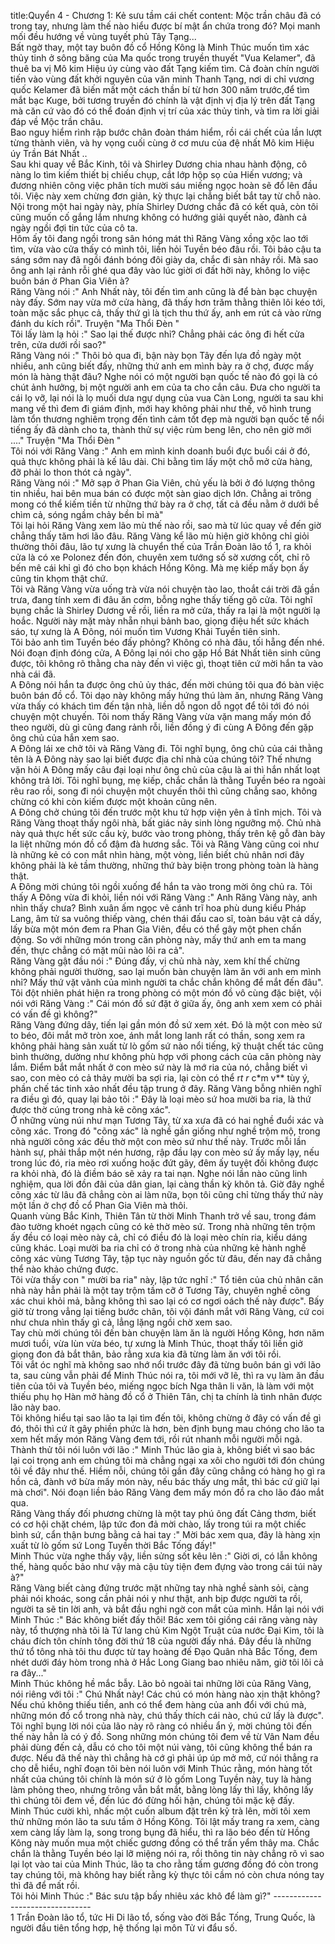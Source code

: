 title:Quyển 4 - Chương 1: Kẻ sưu tầm cái chết
content:
Mộc trần châu đã có trong tay, nhưng làm thế nào hiểu được bí mật ẩn chứa trong đó? Mọi manh mối đều hướng về vùng tuyết phủ Tây Tạng...<br>Bất ngờ thay, một tay buôn đồ cổ Hồng Kông là Minh Thúc muốn tìm xác thủy tinh ở sông băng của Ma quốc trong truyền thuyết "Vua Kelamer", đã thuê ba vị Mô kim Hiệu úy cùng vào đất Tạng kiếm tìm. Cả đoàn chín người tiến vào vùng đất khởi nguyên của văn minh Thanh Tạng, nơi di chỉ vương quốc Kelamer đã biến mất một cách thần bí từ hơn 300 năm trước,để tìm mắt bạc Kuge, bởi tương truyền đó chính là vật định vị địa lý trên đất Tạng mà căn cứ vào đó có thể đoán định vị trí của xác thủy tinh, và tìm ra lời giải đáp về Mộc trần châu.<br>Bao nguy hiểm rình rập bước chân đoàn thám hiểm, rồi cái chết của lần lượt từng thành viên, và hy vọng cuối cùng ở cơ mưu của đệ nhất Mô kim Hiệu úy Trần Bát Nhất ..<br>Sau khi quay về Bắc Kinh, tôi và Shirley Dương chia nhau hành động, cô nàng lo tìm kiếm thiết bị chiếu chụp, cắt lớp hộp sọ của Hiến vương; và đương nhiên công việc phân tích mười sáu miếng ngọc hoàn sẽ đổ lên đầu tôi. Việc này xem chừng đơn giản, kỳ thực lại chẳng biết bắt tay từ chỗ nào. Nội trong một hai ngày này, phía Shirley Dương chắc đã có kết quả, còn tôi cũng muốn cố gắng lắm nhưng không có hướng giải quyết nào, đành cả ngày ngồi đợi tin tức của cô ta.<br>Hôm ấy tôi đang ngồi trong sân hóng mát thì Răng Vàng xồng xộc lao tới tìm, vừa vào cửa thấy có mình tôi, liền hỏi Tuyền béo đâu rồi. Tôi bảo cậu ta sáng sớm nay đã ngồi đánh bóng đôi giày da, chắc đi sàn nhảy rồi. Mà sao ông anh lại rảnh rỗi ghé qua đây vào lúc giời ơi đất hỡi này, không lo việc buôn bán ở Phan Gia Viên à?<br>Răng Vàng nói :" Anh Nhất này, tôi đến tìm anh cũng là để bàn bạc chuyện này đấy. Sớm nay vừa mở cửa hàng, đã thấy hơn trăm thằng thiên lôi kéo tới, toàn mặc sắc phục cả, thấy thứ gì là tịch thu thứ ấy, anh em rút cả vào rừng đánh du kích rồi". Truyện "Ma Thổi Đèn " <br>Tôi lấy làm lạ hỏi :" Sao lại thế được nhỉ? Chẳng phải các ông đi hết cửa trên, cửa dưới rồi sao?"<br>Răng Vàng nói :" Thôi bỏ qua đi, bận này bọn Tây đến lựa đồ ngày một nhiều, anh cũng biết đấy, những thứ anh em mình bày ra ở chợ, được mấy món là hàng thật đâu? Nghe nói có một người bạn quốc tế nào đó gọi là có chút ảnh hưởng, bị một người anh em của ta cho cắn câu. Đưa cho người ta cái lọ vỡ, lại nói là lọ muối dưa ngự dụng của vua Càn Long, người ta sau khi mang về thì đem đi giám định, mới hay không phải như thế, vô hình trung làm tổn thương nghiêm trọng đến tình cảm tốt đẹp mà người bạn quốc tế nổi tiếng ấy đã dành cho ta, thành thử sự việc rùm beng lên, cho nên giờ mới ...." Truyện "Ma Thổi Đèn " <br>Tôi nói với Răng Vàng :" Anh em mình kinh doanh buổi đực buổi cái ở đó, quả thực không phải là kế lâu dài. Chi bằng tìm lấy một chỗ mở cửa hàng, đỡ phải lo thon thót cả ngày".<br>Răng Vàng nói :" Mở sạp ở Phan Gia Viên, chủ yếu là bởi ở đó lượng thông tin nhiều, hai bên mua bán có được một sàn giao dịch lớn. Chẳng ai trông mong có thể kiếm tiền từ những thứ bày ra ở chợ, tất cả đều nằm ở dưới bề chìm cả, sóng ngầm chảy bền bỉ mà"<br>Tôi lại hỏi Răng Vàng xem lão mù thế nào rồi, sao mà từ lúc quay về đến giờ chẳng thấy tăm hơi lão đâu. Răng Vàng kể lão mù hiện giờ không chỉ giỏi thường thôi đâu, lão tự xưng là chuyển thế của Trần Đoàn lão tổ 1, ra khỏi cửa là có xe Polonez đến đón, chuyên xem tướng số sờ xương cốt, chỉ rõ bến mê cái khỉ gì đó cho bọn khách Hồng Kông. Mà mẹ kiếp mấy bọn ấy cũng tin khọm thật chứ.<br>Tôi và Răng Vàng vừa uống trà vừa nói chuyện tào lao, thoắt cái trời đã gần trưa, đang tính xem đi đâu ăn cơm, bỗng nghe thấy tiếng gõ cửa. Tôi nghĩ bụng chắc là Shirley Dương về rồi, liền ra mở cửa, thấy ra lại là một người lạ hoắc. Người này mặt mày nhẵn nhụi bảnh bao, giọng điệu hết sức khách sáo, tự xưng là A Đông, nói muốn tìm Vương Khải Tuyền tiên sinh.<br>Tôi bảo anh tìm Tuyền béo đấy phỏng? Không có nhà đâu, tối hẵng đến nhé. Nói đoạn định đóng cửa, A Đông lại nói cho gặp Hồ Bát Nhất tiên sinh cũng được, tôi không rõ thằng cha này đến vì việc gì, thoạt tiên cứ mời hắn ta vào nhà cái đã.<br>A Đông nói hắn ta được ông chủ ủy thác, đến mời chúng tôi qua đó bàn việc buôn bán đồ cổ. Tôi dạo này không mấy hứng thú làm ăn, nhưng Răng Vàng vừa thấy có khách tìm đến tận nhà, liền dỗ ngon dỗ ngọt để tôi tới đó nói chuyện một chuyến. Tôi nom thấy Răng Vàng vừa vặn mang mấy món đồ theo người, dù gì cũng đang rảnh rỗi, liền đồng ý đi cùng A Đông đến gặp ông chủ của hắn xem sao.<br>A Đông lái xe chở tôi và Răng Vàng đi. Tôi nghĩ bụng, ông chủ của cái thằng tên là A Đông này sao lại biết được địa chỉ nhà của chúng tôi? Thế nhưng vặn hỏi A Đông mấy câu đại loại như ông chủ của cậu là ai thì hắn nhất loạt không trả lời. Tôi nghĩ bụng, mẹ kiếp, chắc chắn là thằng Tuyền béo ra ngoài rêu rao rồi, song đi nói chuyện một chuyến thôi thì cũng chẳng sao, không chừng có khi còn kiếm được một khoản cũng nên.<br>A Đông chở chúng tôi đến trước một khu tứ hợp viện yên ả tĩnh mịch. Tôi và Răng Vàng thoạt thấy ngôi nhà, bất giác nảy sinh lòng ngưỡng mộ. Chủ nhà này quả thực hết sức cầu kỳ, bước vào trong phòng, thấy trên kệ gỗ đàn bày la liệt những món đồ cổ đậm đà hương sắc. Tôi và Răng Vàng cũng coi như là những kẻ có con mắt nhìn hàng, một vòng, liền biết chủ nhân nơi đây không phải là kẻ tầm thường, những thứ bày biện trong phòng toàn là hàng thật.<br>A Đông mời chúng tôi ngồi xuống để hắn ta vào trong mời ông chủ ra. Tôi thấy A Đông vừa đi khỏi, liền nói với Răng Vàng :" Anh Răng Vàng này, anh nhìn thấy chưa? Bình xuân ấm ngọc vẽ cánh trĩ hoa phù dung kiểu Pháp Lang, âm tử sa vuông thiếp vàng, chén thái đấu cao sĩ, toàn báu vật cả dấy, lấy bừa một món đem ra Phan Gia Viên, đều có thể gây một phen chấn động. So với những món trong căn phòng này, mấy thứ anh em ta mang đến, thực chẳng có mặt mũi nào lôi ra cả".<br>Răng Vàng gật đầu nói :" Đúng đấy, vị chủ nhà này, xem khí thế chừng không phải người thường, sao lại muốn bàn chuyện làm ăn với anh em mình nhỉ? Mấy thứ vặt vãnh của mình người ta chắc chắn không để mắt đến đâu".<br>Tôi đột nhiên phát hiện ra trong phòng có một món đồ vô cùng đặc biệt, vội nói với Răng Vàng :" Cái món đồ sứ đặt ở giữa ấy, ông anh xem xem có phải có vấn đề gì không?"<br>Răng Vàng đứng dây, tiến lại gần món đồ sứ xem xét. Đó là một con mèo sứ to béo, đôi mắt mở tròn xoe, ánh mắt long lanh rất có thần, song xem ra không phải hàng sản xuất từ lò gốm sứ nào nổi tiếng, kỹ thuật chết tác cũng bình thường, dường như không phù hợp với phong cách của căn phòng này lắm. Điểm bắt mắt nhất ở con mèo sứ này là mớ ria của nó, chẳng biết vì sao, con mèo có cả thảy mười ba sợi ria, lại còn có thể r*t r* c*m v** tùy ý, phần chế tác tinh xảo nhất đều tập trung ở đây. Răng Vàng bỗng nhiên nghĩ ra điều gì đó, quay lại bảo tôi :" Đây là loại mèo sứ hoa mười ba ria, là thứ được thờ cúng trong nhà kẽ cõng xác".<br>Ở những vùng núi như mạn Tương Tây, từ xa xưa đã có hai nghề đuổi xác và cõng xác. Trong đó "cõng xác" là nghề gần giống như nghề trộm mộ, trong nhà người cõng xác đều thờ một con mèo sứ như thế này. Trước mỗi lần hành sự, phải thắp một nén hương, rập đầu lạy con mèo sứ ấy mấy lạy, nếu trong lúc đó, ria mèo rơi xuống hoặc đứt gãy, đêm ấy tuyệt đối không được ra khỏi nhà, đó là điềm báo sẽ xảy ra tai nạn. Nghe nói lần nào cũng linh nghiệm, qua lời đồn đãi của dân gian, lại càng thần kỳ khôn tả. Giờ đây nghề cõng xác từ lâu đã chẳng còn ai làm nữa, bọn tôi cũng chỉ từng thấy thứ này một lần ở chợ đồ cổ Phan Gia Viên mà thôi.<br>Quanh vùng Bắc Kinh, Thiên Tân từ thời Minh Thanh trở về sau, trong đám đào tường khoét ngạch cũng có kẻ thờ mèo sứ. Trong nhà những tên trộm ấy đều có loại mèo này cả, chỉ có điều đó là loại mèo chín ria, kiểu dáng cũng khác. Loại mười ba ria chỉ có ở trong nhà của những kẻ hành nghề cõng xác vùng Tương Tây, tập tục này nguồn gốc từ đâu, đến nay đã chẳng thể nào khảo chứng được.<br>Tôi vừa thấy con " mười ba ria" này, lập tức nghĩ :" Tổ tiên của chủ nhân căn nhà này hẳn phải là một tay trộm tầm cỡ ở Tương Tây, chuyên nghề cõng xác chui khỏi mả, bằng không thì sao lại có cơ ngơi oách thế này được". Bấy giờ từ trong vẳng lại tiếng bước chân, tôi vội đánh mắt với Răng Vàng, cứ coi như chưa nhìn thấy gì cả, lẳng lặng ngồi chờ xem sao.<br>Tay chù mời chúng tôi đến bàn chuyện làm ăn là người Hồng Kông, hơn năm mươi tuổi, vừa lùn vừa béo, tự xưng là Minh Thúc, thoạt thấy tôi liền giở giọng đon đả bắt thân, bảo rằng xưa kia đã từng làm ăn với tôi rồi.<br>Tôi vắt óc nghĩ mà không sao nhớ nổi trước đây đã từng buôn bán gì với lão ta, sau cùng vẫn phải để Minh Thúc nói ra, tôi mới vỡ lẽ, thì ra vụ làm ăn đầu tiên của tôi và Tuyền béo, miếng ngọc bích Nga thân li văn, là làm với một thiếu phụ họ Hàn mở hàng đồ cổ ở Thiên Tân, chị ta chính là tình nhân được lão này bao.<br>Tôi không hiểu tại sao lão ta lại tìm đến tôi, không chừng ở đây có vấn đề gì đó, thôi thì cứ ít gây phiền phức là hơn, bèn định bụng mau chóng cho lão ta xem hết mấy món Răng Vàng đem tới, rồi rút nhanh mỗi người mỗi ngả. Thành thử tôi nói luôn với lão :" Minh Thúc lão gia à, không biết vì sao bác lại coi trọng anh em chúng tôi mà chẳng ngại xa xôi cho người tới đón chúng tôi về đây như thế. Hiềm nỗi, chúng tôi gần đây cũng chẳng có hàng họ gì ra hồn cả, đành vớ bừa mấy món này, nếu bác thấy ưng mắt, thì bác cứ giữ lại mà chơi". Nói đoạn liền bảo Răng Vàng đem mấy món đồ ra cho lão đáo mắt qua.<br>Răng Vàng thấy đối phương chừng là một tay phú ông đất Cảng thơm, biết có cơ hội chặt chém, lập tức đon đả mời chào, lấy trong túi ra một chiếc bình sứ, cẩn thận bưng bằng cả hai tay :" Mời bác xem qua, đây là hàng xịn xuất từ lò gốm sứ Long Tuyền thời Bắc Tống đấy!"<br>Minh Thúc vừa nghe thấy vậy, liền sửng sốt kêu lên :" Giời ơi, có lẫn không thế, hàng quốc bảo như vậy mà cậu tùy tiện đem đựng vào trong cái túi này à?"<br>Răng Vàng biết càng đứng trước mặt những tay nhà nghề sành sỏi, càng phải nói khoác, song cần phải nói y như thật, anh bịp được người ta rồi, người ta sẽ tin lời anh, và bắt đầu nghi ngờ con mắt của mình. Hắn lại nói với Minh Thúc :" Bác không biết đấy thôi! Bác xem tôi giồng cái răng vàng này này, tổ thượng nhà tôi là Tứ lang chủ Kim Ngột Truật của nước Đại Kim, tôi là cháu đích tôn chính tông đời thứ 18 của người đấy nhá. Đây đều là những thứ tổ tông nhà tôi thu được từ tay hoàng đế Đạo Quân nhà Bắc Tống, đem nhét dưới đáy hòm trong nhà ở Hắc Long Giang bao nhiêu năm, giờ tôi lôi cả ra đây..."<br>Minh Thúc không hề mắc bẫy. Lão bỏ ngoài tai những lời của Răng Vàng, nói riêng với tôi :" Chú Nhất này! Các chú có món hàng nào xịn thật không? Nếu chú không thiếu tiền, anh có thể đem hàng của anh đổi với chú mà, những món đồ cổ trong nhà này, chú thấy thích cái nào, chú cứ lấy là được".<br>Tôi nghĩ bụng lời nói của lão này rõ ràng có nhiều ẩn ý, mời chúng tôi đến thế này hẳn là có ý đồ. Song những món chúng tôi đem về từ Vân Nam đều phải dùng đến cả, dẫu có cho tôi một núi vàng, tôi cũng không thể bán ra được. Nếu đã thế này thì chẳng hà cớ gì phải úp úp mở mở, cứ nói thẳng ra cho dễ hiểu, nghĩ đoạn tôi bèn nói luôn với Minh Thúc rằng, món hàng tốt nhất của chúng tôi chính là món sứ ở lò gốm Long Tuyền này, tuy là hàng làm phỏng theo, nhưng trông vẫn bắt mắt, bằng lòng lấy thì lấy, không lấy thì chúng tôi đem về, đến lúc đó đừng hối hận, chúng tôi mặc kệ đấy.<br>Minh Thúc cười khì, nhấc một cuốn album đặt trên kỷ trà lên, mời tôi xem thử những món lão ta sưu tầm ở Hồng Kông. Tôi lật mấy trang ra xem, càng xem càng lấy làm lạ, song trong bụng đã hiểu, thì ra lão béo đến từ Hồng Kông này muốn mua một chiếc gương đồng có thể trấn yểm thây ma. Chắc chắn là thằng Tuyền béo lại lỡ miệng nói ra, rồi thông tin này chẳng rõ vì sao lại lọt vào tai của Minh Thúc, lão ta cho rằng tấm gương đồng đó còn trong tay chúng tôi, mà không hay biết rằng kỳ thực tôi cầm nó còn chưa nóng tay thì đã để mất rồi.<br>Tôi hỏi Minh Thúc :" Bác sưu tập bấy nhiêu xác khô để làm gì?" --------------------------------<br>1 Trần Đoàn lão tổ, tức Hi Di lão tổ, sống vào đời Bắc Tống, Trung Quốc, là người đầu tiên tổng hợp, hệ thống lại môn Tử vi đẩu số.